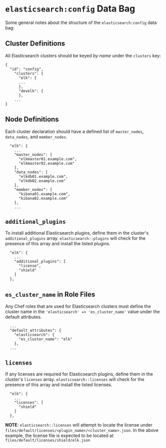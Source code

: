 # `elasticsearch:config` Data Bag

Some general notes about the structure of the `elasticsearch:config` data bag:

## Cluster Definitions

All Elasticsearch clusters should be keyed *by name* under the `clusters` key:

```
{
  "id": "config",
    "clusters": {
      "elk": {
      ...
      },
      "develk": {
      },
    ...
}
```

## Node Definitions

Each cluster declaration should have a defined list of `master_nodes`, `data_nodes`, and `member_nodes`.

```
  "elk": {
    ...
    "master_nodes": [
      "elkmaster01.example.com",
      "elkmaster02.example.com"
    ],
    "data_nodes": [
      "elkdb01.example.com",
      "elkdb02.example.com"
    ],
    "member_nodes": [
      "kibana01.example.com",
      "kibana02.example.com"
    ],
    ...
```

## `additional_plugins`

To install additional Elasticsearch plugins, define them in the cluster's `additional_plugins` array.
`elasticsearch::plugins` will check for the presence of this array and install the listed plugins.

```
  "elk": {
    ...
    "additional_plugins": [
      "license",
      "shield"
    ]
  },
```

## `es_cluster_name` in Role Files

Any Chef roles that are used for Elasticsearch clusters must define the
cluster name in the `'elasticsearch' => 'es_cluster_name'` value under the
default attributes.

```
  ...
  "default_attributes": {
    "elasticsearch": {
      "es_cluster_name": "elk"
    },
  ...
```

## `licenses`

If any licenses are required for Elasticsearch plugins, define them in the cluster's `licenses` array.
`elasticsearch::licenses` will check for the presence of this array and install the listed licenses.

```
  "elk": {
    ...
    "licenses": [
      "shield"
    ]
  },
```

**NOTE**: `elasticsearch::licenses` will attempt to locate the license under
`files/default/licenses/<plugin_name>/<cluster_name>.json`. In the above example, the license file is
expected to be located at `files/default/licenses/shield/elk.json`
